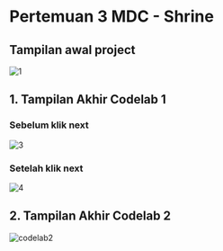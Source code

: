 # Pertemuan 3 MDC - Shrine

## Tampilan awal project
![1](https://github.com/mdifal/Proyek4/assets/86935367/91714227-d2ef-4f64-8c83-daf26d130214)

## 1. Tampilan Akhir Codelab 1
### Sebelum klik next
![3](https://github.com/mdifal/Proyek4/assets/86935367/44f62b02-3d63-487c-a606-5a19ccc82a90)

### Setelah klik next
![4](https://github.com/mdifal/Proyek4/assets/86935367/d0cc04d2-eb8e-4d4a-a7e6-560ae849eacf)

## 2. Tampilan Akhir Codelab 2
![codelab2](https://github.com/mdifal/Proyek4/assets/86935367/6d9a04c0-526e-4cc9-834c-00e589b43284)
